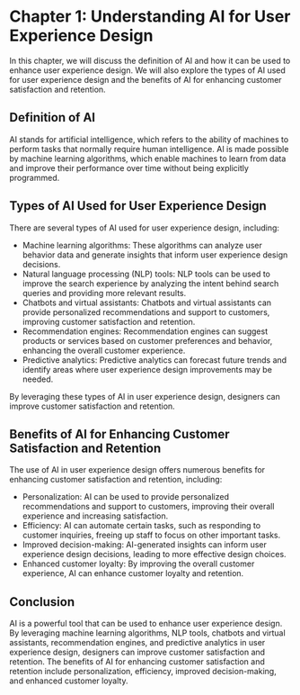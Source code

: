 Chapter 1: Understanding AI for User Experience Design
======================================================

In this chapter, we will discuss the definition of AI and how it can be used to enhance user experience design. We will also explore the types of AI used for user experience design and the benefits of AI for enhancing customer satisfaction and retention.

Definition of AI
----------------

AI stands for artificial intelligence, which refers to the ability of machines to perform tasks that normally require human intelligence. AI is made possible by machine learning algorithms, which enable machines to learn from data and improve their performance over time without being explicitly programmed.

Types of AI Used for User Experience Design
-------------------------------------------

There are several types of AI used for user experience design, including:

* Machine learning algorithms: These algorithms can analyze user behavior data and generate insights that inform user experience design decisions.
* Natural language processing (NLP) tools: NLP tools can be used to improve the search experience by analyzing the intent behind search queries and providing more relevant results.
* Chatbots and virtual assistants: Chatbots and virtual assistants can provide personalized recommendations and support to customers, improving customer satisfaction and retention.
* Recommendation engines: Recommendation engines can suggest products or services based on customer preferences and behavior, enhancing the overall customer experience.
* Predictive analytics: Predictive analytics can forecast future trends and identify areas where user experience design improvements may be needed.

By leveraging these types of AI in user experience design, designers can improve customer satisfaction and retention.

Benefits of AI for Enhancing Customer Satisfaction and Retention
----------------------------------------------------------------

The use of AI in user experience design offers numerous benefits for enhancing customer satisfaction and retention, including:

* Personalization: AI can be used to provide personalized recommendations and support to customers, improving their overall experience and increasing satisfaction.
* Efficiency: AI can automate certain tasks, such as responding to customer inquiries, freeing up staff to focus on other important tasks.
* Improved decision-making: AI-generated insights can inform user experience design decisions, leading to more effective design choices.
* Enhanced customer loyalty: By improving the overall customer experience, AI can enhance customer loyalty and retention.

Conclusion
----------

AI is a powerful tool that can be used to enhance user experience design. By leveraging machine learning algorithms, NLP tools, chatbots and virtual assistants, recommendation engines, and predictive analytics in user experience design, designers can improve customer satisfaction and retention. The benefits of AI for enhancing customer satisfaction and retention include personalization, efficiency, improved decision-making, and enhanced customer loyalty.
